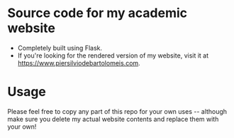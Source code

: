 # Source code for my academic website
 * Completely built using Flask.
 * If you're looking for the rendered version of my website, visit it at https://www.piersilviodebartolomeis.com.

# Usage
Please feel free to copy any part of this repo for your own uses -- although make sure you delete my actual website contents and replace them with your own! 
